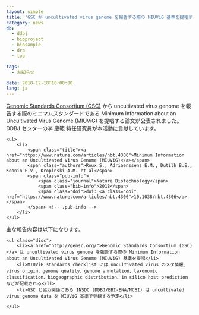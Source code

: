 ```yaml
---
layout: simple
title: 'GSC が uncultivated virus genome を報告する際の MIUViG 基準を提唱する論文を公開'
category: news
db:
  - ddbj
  - bioproject
  - biosample
  - dra
  - top

tags:
  - お知らせ

date: 2018-12-18T10:00:00
lang: ja
---
```


<p><a href="http://gensc.org/">Genomic Standards Consortium (GSC)</a> から uncultivated virus genome を報告する際のミニマムスタンダードである Minimum Information about an Uncultivated Virus Genome (MIUViG) を提唱する論文が公表されました。DDBJ センターの李 慶範 特任研究員が本活動に貢献しています。</p>

<div id="pub-list">

    <ul>
        <li>
            <span class="title"><a href="https://www.nature.com/articles/nbt.4306">Minimum Information about an Uncultivated Virus Genome (MIUViG)</a></span>
            <span class="authors">Roux S., Adriaenssens E.M., Dutilh B.E., Koonin E.V., Kropinski A.M. et al</span>
            <span class="pub-info">
                <span class="journal">Nature Biotechnology</span>
                <span class="bib-info">2018</span>
                <span class="doi">doi: <a class="doi" href="https://www.nature.com/articles/nbt.4306">10.1038/nbt.4306</a></span>
            </span> <!-- .pub-info -->
        </li>
    </ul>

</div>

<p>主な報告内容は以下になります。</p>

<div class="sub_index">

    <ul class="disc">
        <li><a href="http://gensc.org/">Genomic Standards Consortium (GSC)</a> は uncultivated virus genome を報告する際の Minimum Information about an Uncultivated Virus Genome (MIUViG) 基準を提唱</li>
        <li>MIUViG standards checklist には uncultivated virus のメタ情報、virus origin、genome quality、genome annotation、taxonomic classification、biogeographic distribution、in silico host prediction などが記載される</li>
        <li>GSC と協力関係にある INSDC (DDBJ/EBI-ENA/NCBI) は uncultivated virus genome data を MIUViG 基準で登録する予定</li>

    </ul>

</div>
